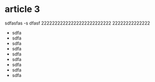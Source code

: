 # article 3
sdfasfas
-s
dfasf
22222222222222222222222222
22222222222222
- sdfa
- sdfa
- sdfa
- sdfa
- sdfa
- sdfa
- sdfa
- sdfa
- sdfa